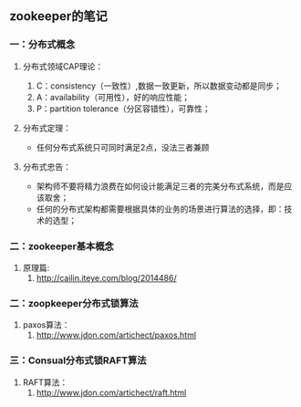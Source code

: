 ## zookeeper的笔记

### 一：分布式概念
1. 分布式领域CAP理论：
	1. C：consistency（一致性）,数据一致更新，所以数据变动都是同步；
	2. A：availability（可用性），好的响应性能；
	3. P：partition tolerance（分区容错性），可靠性；
2. 分布式定理：
	- 任何分布式系统只可同时满足2点，没法三者兼顾

3. 分布式忠告：
	- 架构师不要将精力浪费在如何设计能满足三者的完美分布式系统，而是应该取舍；
	- 任何的分布式架构都需要根据具体的业务的场景进行算法的选择，即：技术的选型；

### 二：zookeeper基本概念
1. 原理篇:
	1. http://cailin.iteye.com/blog/2014486/

### 二：zoopkeeper分布式锁算法
1. paxos算法：
	1. http://www.jdon.com/artichect/paxos.html

### 三：Consual分布式锁RAFT算法
1. RAFT算法：
	1. http://www.jdon.com/artichect/raft.html